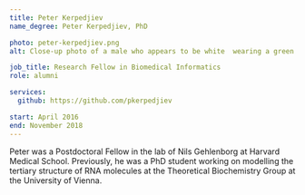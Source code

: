 ```yaml
---
title: Peter Kerpedjiev
name_degree: Peter Kerpedjiev, PhD

photo: peter-kerpedjiev.png
alt: Close-up photo of a male who appears to be white  wearing a green and navy hooded outdoor jacket and a blue and white baseball cap. The background has white sky and rocks.

job_title: Research Fellow in Biomedical Informatics
role: alumni

services:
  github: https://github.com/pkerpedjiev

start: April 2016
end: November 2018
---
```

Peter was a Postdoctoral Fellow in the lab of Nils Gehlenborg at Harvard Medical School. Previously, he was a PhD student working on modelling the tertiary structure of RNA molecules at the Theoretical Biochemistry Group at the University of Vienna.
